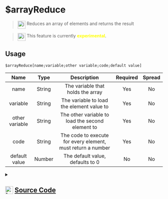 # $arrayReduce
> <img align="top" src="https://upload.wikimedia.org/wikipedia/commons/thumb/e/e4/Infobox_info_icon.svg/160px-Infobox_info_icon.svg.png?20150409153300" alt="image" width="25" height="auto"> Reduces an array of elements and returns the result

> <img align="top" src="https://upload.wikimedia.org/wikipedia/commons/thumb/1/17/Warning.svg/156px-Warning.svg.png" alt="image" width="25" height="auto"> This feature is currently <span style="color:yellow"><strong>experimental</strong></span>.

## Usage
```
$arrayReduce[name;variable;other variable;code;default value]
```
| Name | Type | Description | Required | Spread
| :---: | :---: | :---: | :---: | :---: |
name | String | The variable that holds the array | Yes | No
variable | String | The variable to load the element value to | Yes | No
other variable | String | The other variable to load the second element to | Yes | No
code | String | The code to execute for every element, must return a number | Yes | No
default value | Number | The default value, defaults to 0 | No | No
<details>
<summary>
    
## <img align="top" src="https://cdn4.iconfinder.com/data/icons/iconsimple-logotypes/512/github-512.png" alt="image" width="25" height="auto">  [Source Code](https://github.com/tryforge/ForgeScript-V2/blob/main/src/native/arrayReduce.ts)
    
</summary>
    
```ts
import { ArgType, IExtendedCompiledFunctionField, NativeFunction, Return } from "../structures"

export default new NativeFunction({
    name: "$arrayReduce",
    version: "1.0.0",
    description: "Reduces an array of elements and returns the result",
    unwrap: false,
    args: [
        {
            name: "name",
            description: "The variable that holds the array",
            rest: false,
            required: true,
            type: ArgType.String,
        },
        {
            name: "variable",
            description: "The variable to load the element value to",
            rest: false,
            required: true,
            type: ArgType.String,
        },
        {
            name: "other variable",
            description: "The other variable to load the second element to",
            rest: false,
            required: true,
            type: ArgType.String,
        },
        {
            name: "code",
            description: "The code to execute for every element, must return a number",
            rest: false,
            required: true,
            type: ArgType.String,
        },
        {
            name: "default value",
            description: "The default value, defaults to 0",
            rest: false,
            type: ArgType.Number,
        },
    ],
    experimental: true,
    brackets: true,
    async execute(ctx) {
        const { args, return: rt } = await this["resolveMultipleArgs"](ctx, 0, 1, 2, 4)
        if (!this["isValidReturnType"](rt)) return rt

        const code = this.data.fields![3] as IExtendedCompiledFunctionField

        const [name, variable, otherVariable, defaultValue] = args

        const arr = ctx.getEnvironmentKey(name)

        ctx.setEnvironmentKey(variable, defaultValue)

        if (Array.isArray(arr)) {
            for (let i = 0, len = arr.length; i < len; i++) {
                const el = arr[i]

                ctx.setEnvironmentKey(otherVariable, el)

                const rt = (await this["resolveCode"](ctx, code)) as Return

                if (rt.return) {
                    ctx.setEnvironmentKey(variable, rt.value)
                } else if (!this["isValidReturnType"](rt)) return rt
            }
        }

        return this.success(ctx.getEnvironmentKey(variable))
    },
})

```
    
</details>